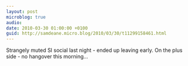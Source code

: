 ```yaml
---
layout: post
microblog: true
audio: 
date: 2010-03-30 01:00:00 +0100
guid: http://samdeane.micro.blog/2010/03/30/t11299158461.html
---
```

Strangely muted SI social last night - ended up leaving early. On the plus side - no hangover this morning...

